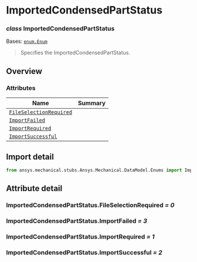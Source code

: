 <a id="importedcondensedpartstatus"></a>

# ImportedCondensedPartStatus

<a id="ImportedCondensedPartStatus"></a>

### *class* ImportedCondensedPartStatus

Bases: [`enum.Enum`](https://docs.python.org/3/library/enum.html#enum.Enum)

> Specifies the ImportedCondensedPartStatus.

> <!-- !! processed by numpydoc !! -->

<a id="overview"></a>

## Overview

### Attributes

| Name | Summary |
|---------------------------------------------------------------------------------|----|
| [`FileSelectionRequired`](#ImportedCondensedPartStatus.FileSelectionRequired)   |    |
| [`ImportFailed`](#ImportedCondensedPartStatus.ImportFailed)                     |    |
| [`ImportRequired`](#ImportedCondensedPartStatus.ImportRequired)                 |    |
| [`ImportSuccessful`](#ImportedCondensedPartStatus.ImportSuccessful)             |    |

<a id="import-detail"></a>

## Import detail

```python
from ansys.mechanical.stubs.Ansys.Mechanical.DataModel.Enums import ImportedCondensedPartStatus
```

<a id="attribute-detail"></a>

## Attribute detail

<a id="ImportedCondensedPartStatus.FileSelectionRequired"></a>

### ImportedCondensedPartStatus.FileSelectionRequired *= 0*

<a id="ImportedCondensedPartStatus.ImportFailed"></a>

### ImportedCondensedPartStatus.ImportFailed *= 3*

<a id="ImportedCondensedPartStatus.ImportRequired"></a>

### ImportedCondensedPartStatus.ImportRequired *= 1*

<a id="ImportedCondensedPartStatus.ImportSuccessful"></a>

### ImportedCondensedPartStatus.ImportSuccessful *= 2*
